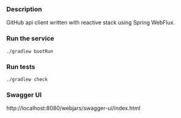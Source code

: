 ### Description
GitHub api client written with reactive stack using Spring WebFlux.

### Run the service
``./gradlew bootRun``
### Run tests 
``./gradlew check``
### Swagger UI
http://localhost:8080/webjars/swagger-ui/index.html